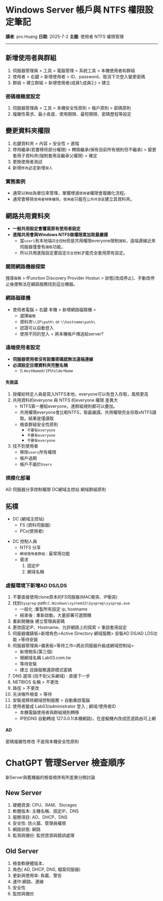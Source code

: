 # Windows Server 帳戶與 NTFS 權限設定筆記

**講者**: pro.Huang
**日期**: 2025-7-2
**主題**: 使用者 NTFS 權限管理

---

## 新增使用者與群組
1. 伺服器管理員 > 工具 > 電腦管理 > 系統工具 > 本機使用者和群組
2. 使用者 > 右鍵 > 新增使用者 > ID、password、取消下次登入變更密碼
3. 群組 > 建立群組 > 新增使用者(成員1;成員2;) > 建立

### 密碼複雜度設定
1. 伺服器管理員 > 工具 > 本機安全性原則 > 帳戶原則 > 密碼原則
2. 複雜性需求、最小長度、使用期限、最短期限、密碼歷程等設定

## 變更資料夾權限
1. 右鍵資料夾 > 內容 > 安全性 > 進階
2. 停用繼承(若要移除部分權限) > 轉換繼承(保有目前所有規則但不繼承) > 變更套用子資料夾(強制套用且繼承父權限)  > 確定
3. 更換使用者測試
4. 新增`修改`必定新增`寫入`

### 實務案例
* 通常以`群組`為單位來管理，單獨增減`使用者`權限會複雜化流程。
* 通常會移除`使用者特殊權限`，`使用者`只能在`公共共享區`建立其資料夾。

## 網路共用資料夾
* **一般共用設定會覆寫原有使用者設定**
* **進階共用會與Windows NTFS做權限累加取最嚴謹**
    * 當`user1`有本地端`完全控制`但是共用權限everyone限制`讀取`，遠端連線近來伺服器僅會有`讀取`功能。
    * 所以共用進階設定要設定`完全控制`才能完全套用原有設定。
    
### 關閉網路機器探索
搜尋`服務` > fFunction Discovery Provider Hostun > 狀態[改成停止]、手動改停止後便無法在網路服務找到這台機器。

### 網路磁碟機
* 使用者電腦 > 右鍵 本機 > 新增網路磁碟機 > 
    * 選擇`編號`
    * 資料夾`\\IP\path\` or `\\hostname\path\`
    * 認證可以自動登入
    * 使用不同的登入 = 將本機帳戶傳送給server?
 
 ### 遠端使用者設定
 * **伺服器使用者沒有設置密碼就無法遠端連線**
 * **必須設定目標資料夾完整名稱**
    * \\\\ `HostNameOrIP`\\`FolderName` 

#### 失敗區
1. 授權給特定人員是寫入NTFS本地，everyone可以免登入存取，風險更高
2. 共用資料的everyone 與 NTFS 的everyone 權限 差異大
    * NTFS第一層給everyone，連群組規則都可以疊加。
    * 共用權限everyone會比較NTFS，取最嚴謹。共用權限完全存取xNTFS讀取。結果是僅讀取
    * 檢查群組安全性原則
        * `不要有everyone`
        * `不要有everyone`
        * `不要有everyone`
3. 找不到使用者
    * 移除`users`所有權限
    * 帳戶過期
    * 帳戶不屬於`Users`

### 規模化部署
AD 伺服器分享控制權限
DC網域主控站 網域群組原則

## 拓樸
- DC (網域主控站) 
    - FS (資料伺服器)
    - PCs(使用者)

* DC 控制人員
    * NTFS 分享
    * `網域使用者群組` : 最常用功能
    * 需求
        1. 固定IP
        2. 網域名稱

### 虛擬環境下新增AD DS/LDS
1. 不要直接使用clone原本的FS伺服器(MAC衝突、IP衝突)
2. 找到`Sysprep` path:`C:Windows\system32\Sysprep\sysprep.exe`
    * 一般化 :重製所有設定 ip, hostname
    * 結束後 : 重新啟動，大量部署可選關機
3. 重新開機後 建立管理員密碼
4. 更改固定IP、Hostname、允許網路上的探索 > 重啟套用設定
5. 伺服器儀錶板>新增角色>Active Directory 網域服務> 安裝AD DS/AD LDS功能 >等待安裝
6. 伺服器管理員>儀表板>等待工作>將此伺服器升級成網域控制站>
    * 新增樹系(第三個)
    * 根網域名稱 Lab03.com.tw
    * 等待安裝
    * 建立 目錄服務還原模式密碼
7. DNS 選項 (找不到父系網域) : 直接下一步
8. NETBIOS 名稱 > 不更改 
9. 路徑 > 不更改
10. 先決條件檢查 > 等待
11. 安裝或移除網域控制服務 > 自動重啟電腦
12. 使用者變成 Lab03/administrator 登入 ; 網域/使用者ID
    * 本機電腦使用者與群組規則轉移
    * IP的DNS 自動轉成 127.0.0.1(本機網路)，在虛擬機內改成匝道路由可上網
    

 


#### AD
密碼複雜性修改
不是用本機安全性原則





# ChatGPT 管理Server 檢查順序
新Server與舊機器的檢查順序有所差異分開討論

## New Server
1. 硬體資源: CPU、RAM、Storages
2. 軟體版本: 主機名稱、固定IP、DNS
3. 服務項目: AD、DHCP、DNS
4. 安全性: 防火牆、管理員權限
5. 網路狀態: 網路
6. 監測與備份: 監控資源與錯誤處理

## Old Server
1. 檢查軟硬體版本、
2. 角色( AD, DHCP, DNS, 檔案伺服器)
3. 更新與使用率: 負載、警告
3. 運作:網路、連線
4. 安全性
5. 監控與備份









